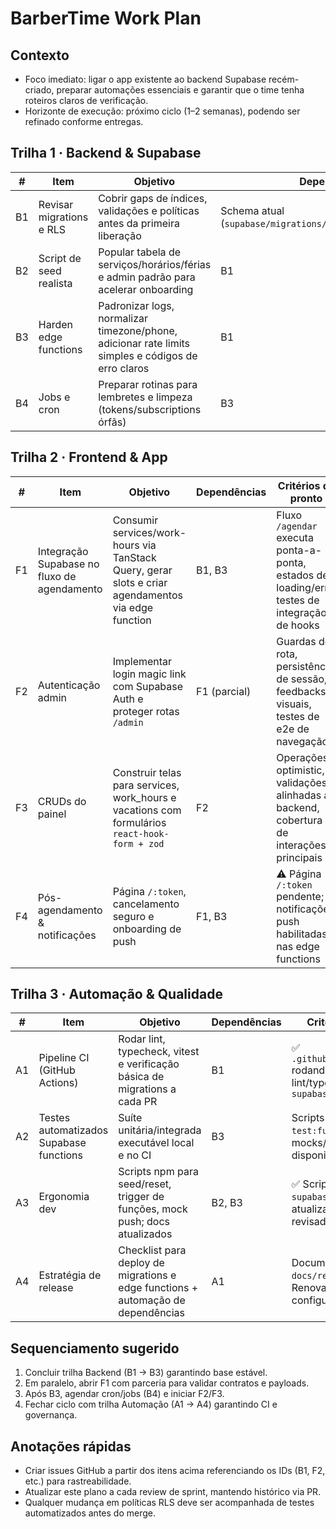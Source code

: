 # BarberTime Work Plan

## Contexto
- Foco imediato: ligar o app existente ao backend Supabase recém-criado, preparar automações essenciais e garantir que o time tenha roteiros claros de verificação.
- Horizonte de execução: próximo ciclo (1–2 semanas), podendo ser refinado conforme entregas.

## Trilha 1 · Backend & Supabase
| # | Item | Objetivo | Dependências | Critérios de pronto |
|---|------|----------|--------------|---------------------|
| B1 | Revisar migrations e RLS | Cobrir gaps de índices, validações e políticas antes da primeira liberação | Schema atual (`supabase/migrations/20250211121000_init.sql`) | ✅ `supabase/migrations/20250211160000_schema_tuning.sql` com novos índices/constraints; checklist `docs/supabase-policy-checklist.md` documentado |
| B2 | Script de seed realista | Popular tabela de serviços/horários/férias e admin padrão para acelerar onboarding | B1 | ✅ `supabase/seed.sql` + `npm run supabase:seed`, README atualizado, dados idempotentes |
| B3 | Harden edge functions | Padronizar logs, normalizar timezone/phone, adicionar rate limits simples e códigos de erro claros | B1 | ✅ Push notifications nas funções (`create-appointment`, `send-reminder`), normalização de timezone/telefone, logs extras |
| B4 | Jobs e cron | Preparar rotinas para lembretes e limpeza (tokens/subscriptions órfãs) | B3 | Manual `SUPABASE_SCHEDULE` ou script externo documentado, testes básicos de execução |

## Trilha 2 · Frontend & App
| # | Item | Objetivo | Dependências | Critérios de pronto |
|---|------|----------|--------------|---------------------|
| F1 | Integração Supabase no fluxo de agendamento | Consumir services/work-hours via TanStack Query, gerar slots e criar agendamentos via edge function | B1, B3 | Fluxo `/agendar` executa ponta-a-ponta, estados de loading/erro, testes de integração de hooks |
| F2 | Autenticação admin | Implementar login magic link com Supabase Auth e proteger rotas `/admin` | F1 (parcial) | Guardas de rota, persistência de sessão, feedbacks visuais, testes de e2e de navegação |
| F3 | CRUDs do painel | Construir telas para services, work_hours e vacations com formulários `react-hook-form + zod` | F2 | Operações optimistic, validações alinhadas ao backend, cobertura de interações principais |
| F4 | Pós-agendamento & notificações | Página `/:token`, cancelamento seguro e onboarding de push | F1, B3 | ⚠️ Página `/:token` pendente; notificações push habilitadas nas edge functions |

## Trilha 3 · Automação & Qualidade
| # | Item | Objetivo | Dependências | Critérios de pronto |
|---|------|----------|--------------|---------------------|
| A1 | Pipeline CI (GitHub Actions) | Rodar lint, typecheck, vitest e verificação básica de migrations a cada PR | B1 | ✅ `.github/workflows/ci.yml` rodando lint/typecheck/test + `supabase db lint` |
| A2 | Testes automatizados Supabase functions | Suíte unitária/integrada executável local e no CI | B3 | Scripts `npm run test:functions`, mocks/replay para disponibilidade |
| A3 | Ergonomia dev | Scripts npm para seed/reset, trigger de funções, mock push; docs atualizados | B2, B3 | ✅ Scripts (`supabase:seed`, `supabase:lint`), README atualizado, checklist revisado |
| A4 | Estratégia de release | Checklist para deploy de migrations e edge functions + automação de dependências | A1 | Documentos `docs/release.md`, tasks Renovate/Dependabot configuradas |

## Sequenciamento sugerido
1. Concluir trilha Backend (B1 → B3) garantindo base estável.
2. Em paralelo, abrir F1 com parceria para validar contratos e payloads.
3. Após B3, agendar cron/jobs (B4) e iniciar F2/F3.
4. Fechar ciclo com trilha Automação (A1 → A4) garantindo CI e governança.

## Anotações rápidas
- Criar issues GitHub a partir dos itens acima referenciando os IDs (B1, F2, etc.) para rastreabilidade.
- Atualizar este plano a cada review de sprint, mantendo histórico via PR.
- Qualquer mudança em políticas RLS deve ser acompanhada de testes automatizados antes do merge.
